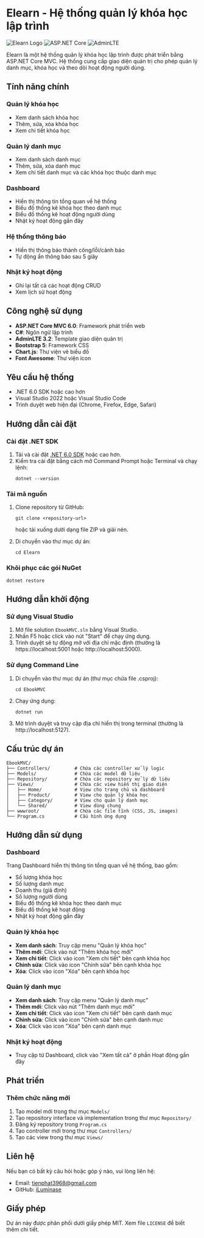 # Elearn - Hệ thống quản lý khóa học lập trình

![Elearn Logo](https://img.shields.io/badge/Elearn-Admin%20Panel-blue)
![ASP.NET Core](https://img.shields.io/badge/ASP.NET%20Core-6.0-brightgreen)
![AdminLTE](https://img.shields.io/badge/AdminLTE-3.2-orange)

Elearn là một hệ thống quản lý khóa học lập trình được phát triển bằng ASP.NET Core MVC. Hệ thống cung cấp giao diện quản trị cho phép quản lý danh mục, khóa học và theo dõi hoạt động người dùng.

## Tính năng chính

### Quản lý khóa học
- Xem danh sách khóa học
- Thêm, sửa, xóa khóa học
- Xem chi tiết khóa học

### Quản lý danh mục
- Xem danh sách danh mục
- Thêm, sửa, xóa danh mục
- Xem chi tiết danh mục và các khóa học thuộc danh mục

### Dashboard
- Hiển thị thông tin tổng quan về hệ thống
- Biểu đồ thống kê khóa học theo danh mục
- Biểu đồ thống kê hoạt động người dùng
- Nhật ký hoạt động gần đây

### Hệ thống thông báo
- Hiển thị thông báo thành công/lỗi/cảnh báo
- Tự động ẩn thông báo sau 5 giây

### Nhật ký hoạt động
- Ghi lại tất cả các hoạt động CRUD
- Xem lịch sử hoạt động

## Công nghệ sử dụng

- **ASP.NET Core MVC 6.0**: Framework phát triển web
- **C#**: Ngôn ngữ lập trình
- **AdminLTE 3.2**: Template giao diện quản trị
- **Bootstrap 5**: Framework CSS
- **Chart.js**: Thư viện vẽ biểu đồ
- **Font Awesome**: Thư viện icon

## Yêu cầu hệ thống

- .NET 6.0 SDK hoặc cao hơn
- Visual Studio 2022 hoặc Visual Studio Code
- Trình duyệt web hiện đại (Chrome, Firefox, Edge, Safari)

## Hướng dẫn cài đặt

### Cài đặt .NET SDK

1. Tải và cài đặt [.NET 6.0 SDK](https://dotnet.microsoft.com/download/dotnet/6.0) hoặc cao hơn.
2. Kiểm tra cài đặt bằng cách mở Command Prompt hoặc Terminal và chạy lệnh:
   ```
   dotnet --version
   ```

### Tải mã nguồn

1. Clone repository từ GitHub:
   ```
   git clone <repository-url>
   ```
   hoặc tải xuống dưới dạng file ZIP và giải nén.

2. Di chuyển vào thư mục dự án:
   ```
   cd Elearn
   ```

### Khôi phục các gói NuGet

```
dotnet restore
```

## Hướng dẫn khởi động

### Sử dụng Visual Studio

1. Mở file solution `EbookMVC.sln` bằng Visual Studio.
2. Nhấn F5 hoặc click vào nút "Start" để chạy ứng dụng.
3. Trình duyệt sẽ tự động mở với địa chỉ mặc định (thường là https://localhost:5001 hoặc http://localhost:5000).

### Sử dụng Command Line

1. Di chuyển vào thư mục dự án (thư mục chứa file .csproj):
   ```
   cd EbookMVC
   ```

2. Chạy ứng dụng:
   ```
   dotnet run
   ```

3. Mở trình duyệt và truy cập địa chỉ hiển thị trong terminal (thường là http://localhost:5127).

## Cấu trúc dự án

```
EbookMVC/
├── Controllers/         # Chứa các controller xử lý logic
├── Models/              # Chứa các model dữ liệu
├── Repository/          # Chứa các repository xử lý dữ liệu
├── Views/               # Chứa các view hiển thị giao diện
│   ├── Home/            # View cho trang chủ và dashboard
│   ├── Product/         # View cho quản lý khóa học
│   ├── Category/        # View cho quản lý danh mục
│   └── Shared/          # View dùng chung
├── wwwroot/             # Chứa các file tĩnh (CSS, JS, images)
└── Program.cs           # Cấu hình ứng dụng
```

## Hướng dẫn sử dụng

### Dashboard

Trang Dashboard hiển thị thông tin tổng quan về hệ thống, bao gồm:
- Số lượng khóa học
- Số lượng danh mục
- Doanh thu (giả định)
- Số lượng người dùng
- Biểu đồ thống kê khóa học theo danh mục
- Biểu đồ thống kê hoạt động
- Nhật ký hoạt động gần đây

### Quản lý khóa học

- **Xem danh sách**: Truy cập menu "Quản lý khóa học"
- **Thêm mới**: Click vào nút "Thêm khóa học mới"
- **Xem chi tiết**: Click vào icon "Xem chi tiết" bên cạnh khóa học
- **Chỉnh sửa**: Click vào icon "Chỉnh sửa" bên cạnh khóa học
- **Xóa**: Click vào icon "Xóa" bên cạnh khóa học

### Quản lý danh mục

- **Xem danh sách**: Truy cập menu "Quản lý danh mục"
- **Thêm mới**: Click vào nút "Thêm danh mục mới"
- **Xem chi tiết**: Click vào icon "Xem chi tiết" bên cạnh danh mục
- **Chỉnh sửa**: Click vào icon "Chỉnh sửa" bên cạnh danh mục
- **Xóa**: Click vào icon "Xóa" bên cạnh danh mục

### Nhật ký hoạt động

- Truy cập từ Dashboard, click vào "Xem tất cả" ở phần Hoạt động gần đây

## Phát triển

### Thêm chức năng mới

1. Tạo model mới trong thư mục `Models/`
2. Tạo repository interface và implementation trong thư mục `Repository/`
3. Đăng ký repository trong `Program.cs`
4. Tạo controller mới trong thư mục `Controllers/`
5. Tạo các view trong thư mục `Views/`

## Liên hệ

Nếu bạn có bất kỳ câu hỏi hoặc góp ý nào, vui lòng liên hệ:
- Email: [tienphat3968@gmail.com](mailto:tienphat3968@gmail.com)
- GitHub: [iLuminase](https://github.com/iLuminase)

## Giấy phép

Dự án này được phân phối dưới giấy phép MIT. Xem file `LICENSE` để biết thêm chi tiết.
